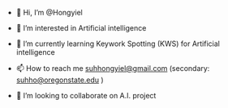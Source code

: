 - 👋 Hi, I’m @Hongyiel
- 👀 I’m interested in Artificial intelligence
- 🌱 I’m currently learning Keywork Spotting (KWS) for Artificial intelligence
- 📫 How to reach me suhhongyiel@gmail.com (secondary: suhho@oregonstate.edu )

- 💞️ I’m looking to collaborate on A.I. project


<!---
Hongyiel/Hongyiel is a ✨ special ✨ repository because its `README.md` (this file) appears on your GitHub profile.
You can click the Preview link to take a look at your changes.
--->
